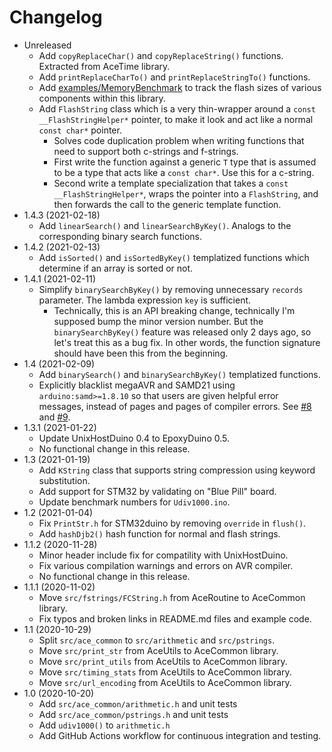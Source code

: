 # Changelog

* Unreleased
    * Add `copyReplaceChar()` and `copyReplaceString()` functions. Extracted
      from AceTime library.
    * Add `printReplaceCharTo()` and `printReplaceStringTo()` functions.
    * Add [examples/MemoryBenchmark](examples/MemoryBenchmark) to track the
      flash sizes of various components within this library.
    * Add `FlashString` class which is a very thin-wrapper around a
      `const __FlashStringHelper*` pointer, to make it look and act like a
      normal `const char*` pointer.
        * Solves code duplication problem when writing functions that need to
          support both c-strings and f-strings.
        * First write the function against a generic `T` type that is
          assumed to be a type that acts like a `const char*`. Use this for a
          c-string.
        * Second write a template specialization that takes a `const
          __FlashStringHelper*`, wraps the pointer into a `FlashString`,
          and then forwards the call to the generic template function.
* 1.4.3 (2021-02-18)
    * Add `linearSearch()` and `linearSearchByKey()`. Analogs to the
      corresponding binary search functions.
* 1.4.2 (2021-02-13)
    * Add `isSorted()` and `isSortedByKey()` templatized functions which
      determine if an array is sorted or not.
* 1.4.1 (2021-02-11)
    * Simplify `binarySearchByKey()` by removing unnecessary `records`
      parameter. The lambda expression `key` is sufficient.
        * Technically, this is an API breaking change, technically I'm supposed
          bump the minor version number. But the `binarySearchByKey()` feature
          was released only 2 days ago, so let's treat this as a bug fix. In
          other words, the function signature should have been this from the
          beginning.
* 1.4 (2021-02-09)
    * Add `binarySearch()` and `binarySearchByKey()` templatized functions.
    * Explicitly blacklist megaAVR and SAMD21 using `arduino:samd>=1.8.10`
      so that users are given helpful error messages, instead of pages and pages
      of compiler errors. See
      [#8](https://github.com/bxparks/AceCommon/issues/8) and
      [#9](https://github.com/bxparks/AceCommon/issues/9).
* 1.3.1 (2021-01-22)
    * Update UnixHostDuino 0.4 to EpoxyDuino 0.5.
    * No functional change in this release.
* 1.3 (2021-01-19)
    * Add `KString` class that supports string compression using keyword
      substitution.
    * Add support for STM32 by validating on "Blue Pill" board.
    * Update benchmark numbers for `Udiv1000.ino`.
* 1.2 (2021-01-04)
    * Fix `PrintStr.h` for STM32duino by removing `override` in `flush()`.
    * Add `hashDjb2()` hash function for normal and flash strings.
* 1.1.2 (2020-11-28)
    * Minor header include fix for compatility with UnixHostDuino.
    * Fix various compilation warnings and errors on AVR compiler.
    * No functional change in this release.
* 1.1.1 (2020-11-02)
    * Move `src/fstrings/FCString.h` from AceRoutine to AceCommon library.
    * Fix typos and broken links in README.md files and example code.
* 1.1 (2020-10-29)
    * Split `src/ace_common` to `src/arithmetic` and `src/pstrings`.
    * Move `src/print_str` from AceUtils to AceCommon library.
    * Move `src/print_utils` from AceUtils to AceCommon library.
    * Move `src/timing_stats` from AceUtils to AceCommon library.
    * Move `src/url_encoding` from AceUtils to AceCommon library.
* 1.0 (2020-10-20)
    * Add `src/ace_common/arithmetic.h` and unit tests
    * Add `src/ace_common/pstrings.h` and unit tests
    * Add `udiv1000()` to `arithmetic.h`
    * Add GitHub Actions workflow for continuous integration and testing.
